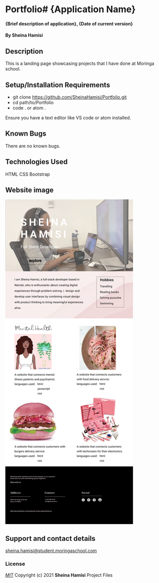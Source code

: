 # Portfolio# {Application Name}
#### {Brief description of application}, {Date of current version}
#### By **Sheina Hamisi**
## Description
This is a landing page showcasing projects that I have done at Moringa school. 
## Setup/Installation Requirements
* git clone https://github.com/SheinaHamisi/Portfolio.git
* cd path/to/Portfolio
* code . or atom .

Ensure you have a text editor like VS code or atom installed.
## Known Bugs
There are no known bugs.
## Technologies Used
HTML
CSS
Bootstrap
## Website image
![Website image](/IMAGES/portfolio.png)
## Support and contact details
sheina.hamisi@student.moringaschool.com
### License
*[MIT](LICENSE.txt)*
Copyright (c) 2021 **Sheina Hamisi** Project Files
